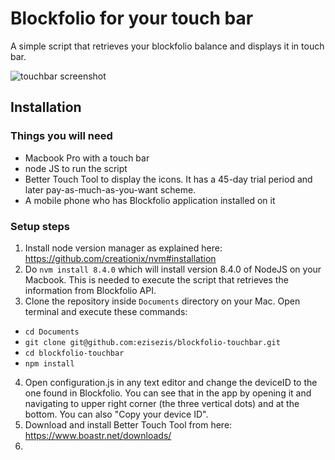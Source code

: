 # Blockfolio for your touch bar
A simple script that retrieves your blockfolio balance and displays it in touch bar.

![touchbar screenshot](https://github.com/ezisezis/blockfolio-touchbar/blob/master/touchbar.png)
## Installation
### Things you will need
 - Macbook Pro with a touch bar
 - node JS to run the script
 - Better Touch Tool to display the icons. It has a 45-day trial period and later pay-as-much-as-you-want scheme.
 - A mobile phone who has Blockfolio application installed on it

 ### Setup steps
1. Install node version manager as explained here: https://github.com/creationix/nvm#installation
2. Do ```nvm install 8.4.0``` which will install version 8.4.0 of NodeJS on your Macbook. This is needed to execute the script that retrieves the information from Blockfolio API.
3. Clone the repository inside ```Documents``` directory on your Mac. Open terminal and execute these commands:
 - ```cd Documents```
 - ```git clone git@github.com:ezisezis/blockfolio-touchbar.git```
 - ```cd blockfolio-touchbar```
 - ```npm install```
4.  Open configuration.js in any text editor and change the deviceID to the one found in Blockfolio. You can see that in the app by opening it and navigating to upper right corner (the three vertical dots) and at the bottom. You can also "Copy your device ID".
5.  Download and install Better Touch Tool from here: https://www.boastr.net/downloads/ 
6. 
